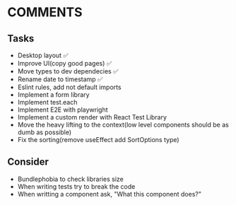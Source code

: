 # COMMENTS

## Tasks

- Desktop layout :white_check_mark:
- Improve UI(copy good pages) :white_check_mark:
- Move types to dev dependecies :white_check_mark:
- Rename date to timestamp :white_check_mark:
- Eslint rules, add not default imports
- Implement a form library
- Implement test.each
- Implement E2E with playwright
- Implement a custom render with React Test Library
- Move the heavy lifting to the context(low level components should be as dumb as possible)
- Fix the sorting(remove useEffect add SortOptions type)

## Consider

- Bundlephobia to check libraries size
- When writing tests try to break the code
- When writting a component ask, "What this component does?"
